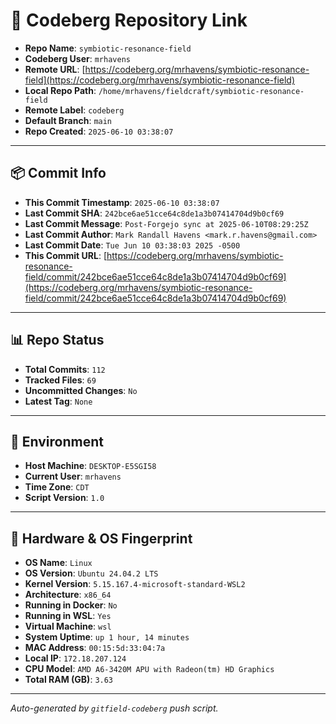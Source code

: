 # 🔗 Codeberg Repository Link

- **Repo Name**: `symbiotic-resonance-field`
- **Codeberg User**: `mrhavens`
- **Remote URL**: [https://codeberg.org/mrhavens/symbiotic-resonance-field](https://codeberg.org/mrhavens/symbiotic-resonance-field)
- **Local Repo Path**: `/home/mrhavens/fieldcraft/symbiotic-resonance-field`
- **Remote Label**: `codeberg`
- **Default Branch**: `main`
- **Repo Created**: `2025-06-10 03:38:07`

---

## 📦 Commit Info

- **This Commit Timestamp**: `2025-06-10 03:38:07`
- **Last Commit SHA**: `242bce6ae51cce64c8de1a3b07414704d9b0cf69`
- **Last Commit Message**: `Post-Forgejo sync at 2025-06-10T08:29:25Z`
- **Last Commit Author**: `Mark Randall Havens <mark.r.havens@gmail.com>`
- **Last Commit Date**: `Tue Jun 10 03:38:03 2025 -0500`
- **This Commit URL**: [https://codeberg.org/mrhavens/symbiotic-resonance-field/commit/242bce6ae51cce64c8de1a3b07414704d9b0cf69](https://codeberg.org/mrhavens/symbiotic-resonance-field/commit/242bce6ae51cce64c8de1a3b07414704d9b0cf69)

---

## 📊 Repo Status

- **Total Commits**: `112`
- **Tracked Files**: `69`
- **Uncommitted Changes**: `No`
- **Latest Tag**: `None`

---

## 🧭 Environment

- **Host Machine**: `DESKTOP-E5SGI58`
- **Current User**: `mrhavens`
- **Time Zone**: `CDT`
- **Script Version**: `1.0`

---

## 🧬 Hardware & OS Fingerprint

- **OS Name**: `Linux`
- **OS Version**: `Ubuntu 24.04.2 LTS`
- **Kernel Version**: `5.15.167.4-microsoft-standard-WSL2`
- **Architecture**: `x86_64`
- **Running in Docker**: `No`
- **Running in WSL**: `Yes`
- **Virtual Machine**: `wsl`
- **System Uptime**: `up 1 hour, 14 minutes`
- **MAC Address**: `00:15:5d:33:04:7a`
- **Local IP**: `172.18.207.124`
- **CPU Model**: `AMD A6-3420M APU with Radeon(tm) HD Graphics`
- **Total RAM (GB)**: `3.63`

---

_Auto-generated by `gitfield-codeberg` push script._

